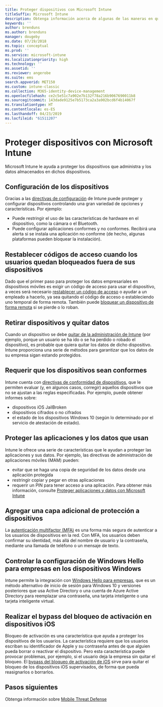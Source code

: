 ```yaml
---
title: Proteger dispositivos con Microsoft Intune
titleSuffix: Microsoft Intune
description: Obtenga información acerca de algunas de las maneras en que Intune puede ayudarle a proteger los dispositivos contra accesos no autorizados y otras amenazas.
keywords: ''
author: brenduns
ms.author: brenduns
manager: dougeby
ms.date: 07/19/2018
ms.topic: conceptual
ms.prod: ''
ms.service: microsoft-intune
ms.localizationpriority: high
ms.technology: ''
ms.assetid: ''
ms.reviewer: angerobe
ms.suite: ems
search.appverid: MET150
ms.custom: intune-classic
ms.collection: M365-identity-device-management
ms.openlocfilehash: ce2c5e51c7a902e7b132f78a216b9067690011b8
ms.sourcegitcommit: 143dade9125e7b5173ca2a3a902bcd6f4b14067f
ms.translationtype: HT
ms.contentlocale: es-ES
ms.lasthandoff: 04/23/2019
ms.locfileid: "61511207"
---
```

# <a name="protect-devices-with-microsoft-intune"></a>Proteger dispositivos con Microsoft Intune

Microsoft Intune le ayuda a proteger los dispositivos que administra y los datos almacenados en dichos dispositivos.

## <a name="device-configuration"></a>Configuración de los dispositivos
Gracias a las [directivas de configuración](device-profiles.md) de Intune puede proteger y configurar dispositivos controlando una gran variedad de opciones y características. Por ejemplo:
- Puede restringir el uso de las características de hardware en el dispositivo, como la cámara o el Bluetooth.
- Puede configurar aplicaciones conformes y no conformes. Recibirá una alerta si se instala una aplicación no conforme (de hecho, algunas plataformas pueden bloquear la instalación).

## <a name="reset-passcodes-when-users-are-locked-out-of-their-devices"></a>Restablecer códigos de acceso cuando los usuarios quedan bloqueados fuera de sus dispositivos
Dado que el primer paso para proteger los datos empresariales en dispositivos móviles es exigir un código de acceso para usar el dispositivo, a veces será necesario [restablecer un código de acceso](device-passcode-reset.md) o ayudar a un empleado a hacerlo, ya sea quitando el código de acceso o estableciendo uno temporal de forma remota. También puede [bloquear un dispositivo de forma remota](device-remote-lock.md) si se pierde o lo roban.

## <a name="retire-devices-and-remove-data"></a>Retirar dispositivos y quitar datos
Cuando un dispositivo se debe [quitar de la administración de Intune](devices-wipe.md) (por ejemplo, porque un usuario se ha ido o se ha perdido o robado el dispositivo), es probable que quiera quitar los datos de dicho dispositivo. Intune proporciona una serie de métodos para garantizar que los datos de su empresa sigan estando protegidos.

## <a name="require-devices-to-be-compliant"></a>Requerir que los dispositivos sean conformes
Intune cuenta con [directivas de conformidad de dispositivos](device-compliance-get-started.md), que le permiten evaluar (y, en algunos casos, corregir) aquellos dispositivos que no se ajustan a las reglas especificadas. Por ejemplo, puede obtener informes sobre:
- dispositivos iOS JailBroken
- dispositivos cifrados o no cifrados
- el estado de los dispositivos Windows 10 (según lo determinado por el servicio de atestación de estado).

## <a name="protect-apps-and-the-data-they-use"></a>Proteger las aplicaciones y los datos que usan
Intune le ofrece una serie de características que le ayudan a proteger las aplicaciones y sus datos. Por ejemplo, las directivas de administración de aplicaciones móviles (MAM) pueden:
- evitar que se haga una copia de seguridad de los datos desde una aplicación protegida
- restringir copiar y pegar en otras aplicaciones
- requerir un PIN para tener acceso a una aplicación. Para obtener más información, consulte [Proteger aplicaciones y datos con Microsoft Intune](app-protection-policy.md)

## <a name="add-an-additional-layer-of-protection-to-devices"></a>Agregar una capa adicional de protección a dispositivos
La [autenticación multifactor (MFA)](multi-factor-authentication.md) es una forma más segura de autenticar a los usuarios de dispositivos en la red.  Con MFA, los usuarios deben confirmar su identidad, más allá del nombre de usuario y la contraseña, mediante una llamada de teléfono o un mensaje de texto.

## <a name="control-windows-hello-for-business-settings-on-windows-devices"></a>Controlar la configuración de Windows Hello para empresas en los dispositivos Windows
Intune permite la integración con [Windows Hello para empresas](windows-hello.md), que es un método alternativo de inicio de sesión para Windows 10 y versiones posteriores que usa Active Directory o una cuenta de Azure Active Directory para reemplazar una contraseña, una tarjeta inteligente o una tarjeta inteligente virtual.

## <a name="bypass-activation-lock-on-ios-devices"></a>Realizar el bypass del bloqueo de activación en dispositivos iOS
Bloqueo de activación es una característica que ayuda a proteger los dispositivos de los usuarios. La característica requiere que los usuarios escriban su identificador de Apple y su contraseña antes de que alguien pueda borrar o reactivar el dispositivo. Pero esta característica puede provocar problemas, por ejemplo, si el usuario deja la empresa sin quitar el bloqueo. El [bypass del bloqueo de activación de iOS]( device-activation-lock-bypass.md) sirve para quitar el bloqueo de los dispositivos iOS supervisados, de forma que pueda reasignarlos o borrarlos.

## <a name="next-steps"></a>Pasos siguientes

Obtenga información sobre [Mobile Threat Defense](mobile-threat-defense.md)


